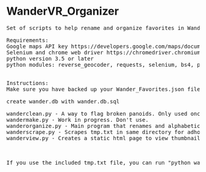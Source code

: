 # WanderVR_Organizer
<pre>
Set of scripts to help rename and organize favorites in WanderVR

Requirements:
Google maps API key https://developers.google.com/maps/documentation/javascript/get-api-key
Selenium and chrome web driver https://chromedriver.chromium.org/downloads
python version 3.5 or later
python modules: reverse_geocoder, requests, selenium, bs4, pandas


Instructions:
Make sure you have backed up your Wander_Favorites.json file, and that a copy of it exists in the directory configured at the bottom of wanderorganize.py.

create wander.db with wander.db.sql

wanderclean.py - A way to flag broken panoids. Only used once in awhile to clear out deleted photospheres.
wandermake.py - Work in progress. Don't use.
wanderorganize.py - Main program that renames and alphabetically sorts Wander_Favorites.json in same directory. Make sure to create a backup!
wanderscrape.py - Scrapes tmp.txt in same directory for adhoc links. You can grab many links at once using network inspector in a browser and copying HAR text. Can also parse streetviewfun.com.
wanderview.py - Creates a static html page to view thumbnails / links to favorites. Needs more work to be useful.



If you use the included tmp.txt file, you can run "python waderscrape.py" to see if the database is being populated correctly. If that works, your setup is likely complete.
</pre>
